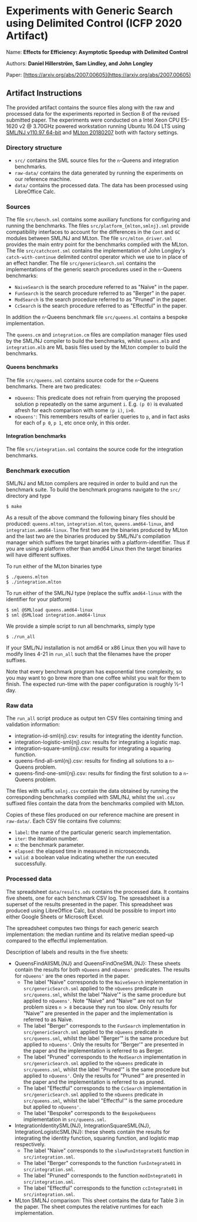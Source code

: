# Experiments with Generic Search using Delimited Control (ICFP 2020 Artifact)

Name:    **Effects for Efficiency: Asymptotic Speedup with Delimited Control**

Authors: **Daniel Hillerström, Sam Lindley, and John Longley**

Paper: [https://arxiv.org/abs/2007.00605](https://arxiv.org/abs/2007.00605)

## Artifact Instructions

The provided artifact contains the source files along with the raw and
processed data for the experiments reported in Section 8 of the
revised submitted paper. The experiments were conducted on a Intel
Xeon CPU E5-1620 v2 @ 3.70GHz powered workstation running Ubuntu 16.04
LTS using [SML/NJ v110.97
64-bit](https://www.smlnj.org/dist/working/110.97/index.html) and
[MLton
20180207](https://github.com/MLton/mlton/releases/tag/on-20180207-release)
both with factory settings.

### Directory structure

* `src/` contains the SML source files for the `n`-Queens and
  integration benchmarks.
* `raw-data/` contains the data generated by running the experiments
  on our reference machine.
* `data/` contains the processed data. The data has been processed
  using LibreOffice Calc.

### Sources

The file `src/bench.sml` contains some auxiliary functions for
configuring and running the benchmarks. The files
`src/platform_{mlton,smlnj}.sml` provide compatibility interfaces to
account for the differences in the `Cont` and `GC` modules between
SML/NJ and MLton. The file `src/mlton_driver.sml` provides the main
entry point for the benchmarks compiled with the MLton. The file
`src/catchcont.sml` contains the implementation of John Longley's
`catch-with-continue` delimited control operator which we use to in
place of an effect handler. The file `src/genericSearch.sml` contains
the implementations of the generic search procedures used in the
`n`-Queens benchmarks:

* `NaiveSearch` is the search procedure referred to as "Naïve" in the
  paper.
* `FunSearch` is the search procedure referred to as "Berger" in the
  paper.
* `ModSearch` is the search procedure referred to as "Pruned" in the
  paper.
* `CcSearch` is the search procedure referred to as "Effectful" in the
  paper.

In addition the `n`-Queens benchmark file `src/queens.ml` contains a
bespoke implementation.

The `queens.cm` and `integration.cm` files are compilation manager
files used by the SML/NJ compiler to build the benchmarks, whilst
`queens.mlb` and `integration.mlb` are ML basis files used by the
MLton compiler to build the benchmarks.

#### Queens benchmarks

The file `src/queens.sml` contains source code for the `n`-Queens
benchmarks. There are two predicates:
* `nQueens`: This predicate does not refrain from querying the
   proposed solution p repeatedly on the same argument `i`.  E.g. `(p
   0)` is evaluated afresh for each comparison with some `(p i)`,
   `i>0`.
* `nQueens'`: This remembers results of earlier queries to `p`, and in
   fact asks for each of `p 0`, `p 1`, etc once only, in this order.

#### Integration benchmarks

The file `src/integration.sml` contains the source code for the
integration benchmarks.

### Benchmark execution

SML/NJ and MLton compilers are required in order to build and run the
benchmark suite. To build the benchmark programs navigate to the
`src/` directory and type

```shell
$ make
```

As a result of the above command the following binary files should be
produced: `queens.mlton`, `integration.mlton`, `queens.amd64-linux`,
and `integration.amd64-linux`. The first two are the binaries produced
by MLton and the last two are the binaries produced by SML/NJ's
compilation manager which suffixes the target binaries with a
platform-identifier. Thus if you are using a platform other than amd64
Linux then the target binaries will have different suffixes.

To run either of the MLton binaries type
```
$ ./queens.mlton
$ ./integration.mlton
```

To run either of the SML/NJ type (replace the suffix `amd64-linux` with
the identifier for your platform)

```
$ sml @SMLload queens.amd64-linux
$ sml @SMLload integration.amd64-linux
```

We provide a simple script to run all benchmarks, simply type

```
$ ./run_all
```

If your SML/NJ installation is not amd64 or x86 Linux then you will have to
modify lines 4-21 in `run_all` such that the filenames have the proper
suffixes.

Note that every benchmark program has exponential time complexity, so
you may want to go brew more than one coffee whilst you wait for them
to finish. The expected run-time with the paper configuration is
roughly ½-1 day.

### Raw data

The `run_all` script produce as output ten CSV files containing timing
and validation information:

* integration-id-sml{nj}.csv: results for integrating the identity function.
* integration-logistic-sml{nj}.csv: results for integrating a logistic map.
* integration-square-sml{nj}.csv: results for integrating a squaring function.
* queens-find-all-sml{nj}.csv: results for finding all solutions to a `n`-Queens problem.
* queens-find-one-sml{nj}.csv: results for finding the first solution to a `n`-Queens problem.

The files with suffix `smlnj.csv` contain the data obtained by running
the corresponding benchmarks compiled with SML/NJ, whilst the
`sml.csv` suffixed files contain the data from the benchmarks compiled
with MLton.

Copies of these files produced on our reference machine are present in
`raw-data/`. Each CSV file contains five columns:
* `label`: the name of the particular generic search implementation.
* `iter`: the iteration number.
* `n`: the benchmark parameter.
* `elapsed`: the elapsed time in measured in microseconds.
* `valid`: a boolean value indicating whether the run executed
  successfully.

### Processed data

The spreadsheet `data/results.ods` contains the processed data. It
contains five sheets, one for each benchmark CSV log. The spreadsheet
is a superset of the results presented in the paper. This spreadsheet
was produced using LibreOffice Calc, but should be possible to import
into either Google Sheets or Microsoft Excel.

The spreadsheet computes two things for each generic search
implementation: the median runtime and its relative median speed-up
compared to the effectful implementation.

Description of labels and results in the five sheets:
* QueensFindAllSML{NJ} and QueensFindOneSML{NJ}: These sheets contain
  the results for both `nQueens` and `nQueens'` predicates. The results
  for `nQueens'` are the ones reported in the paper.
  + The label "Naive" corresponds to the `NaiveSearch` implementation
    in `src/genericSearch.sml` applied to the `nQueens` predicate in
    `src/queens.sml`, whilst the label "Naive'" is the same procedure
    but applied to `nQueens'`. Note "Naive" and "Naive'" are not run
    for problem sizes `n > 8` because they run too slow. Only results
    for "Naive'" are presented in the paper and the implementation is
    referred to as Naïve.
  + The label "Berger" corresponds to the `FunSearch` implementation in
    `src/genericSearch.sml` applied to the `nQueens` predicate in
    `src/queens.sml`, whilst the label "Berger'" is the same procedure
    but applied to `nQueens'`. Only the results for "Berger'" are
    presented in the paper and the implementation is referred to as
    Berger.
  + The label "Pruned" corresponds to the `ModSearch` implementation in
    `src/genericSearch.sml` applied to the `nQueens` predicate in
    `src/queens.sml`, whilst the label "Pruned'" is the same procedure
    but applied to `nQueens'`. Only the results for "Pruned'" are
    presented in the paper and the implementation is referred to as
    pruned.
  + The label "Effectful" corresponds to the `CcSearch` implementation in
    `src/genericSearch.sml` applied to the `nQueens` predicate in
    `src/queens.sml`, whilst the label "Effectful'" is the same procedure but
    applied to `nQueens'`.
  + The label "Bespoke" corresponds to the `BespokeQueens` implementation
    in `src/queens.sml`.
* IntegrationIdentitySML{NJ}, IntegrationSquareSML{NJ},
  IntegrationLogisticSML{NJ}: these sheets contain the results for
  integrating the identity function, squaring function, and logistic
  map respectively.
  + The label "Naive" corresponds to the `slowFunIntegrate01`
    function in `src/integration.sml`.
  + The label "Berger" corresponds to the function `funIntegrate01` in
    `src/integration.sml`.
  + The label "Pruned" corresponds to the function `modIntegrate01` in
    `src/integration.sml`.
  + The label "Effectful" corresponds to the function `ccIntegrate01` in
    `src/integration.sml`.
* MLton SMLNJ comparison: This sheet contains the data for Table 3 in
  the paper. The sheet computes the relative runtimes for each
  implementation.
